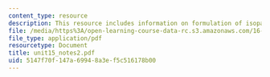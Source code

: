 ```yaml
---
content_type: resource
description: This resource includes information on formulation of isoparametric elements.
file: /media/https%3A/open-learning-course-data-rc.s3.amazonaws.com/16-21-techniques-for-structural-analysis-and-design-spring-2005/5147f70f147a69948a3ef5c516178b00_unit15_notes2.pdf
file_type: application/pdf
resourcetype: Document
title: unit15_notes2.pdf
uid: 5147f70f-147a-6994-8a3e-f5c516178b00
---
```

